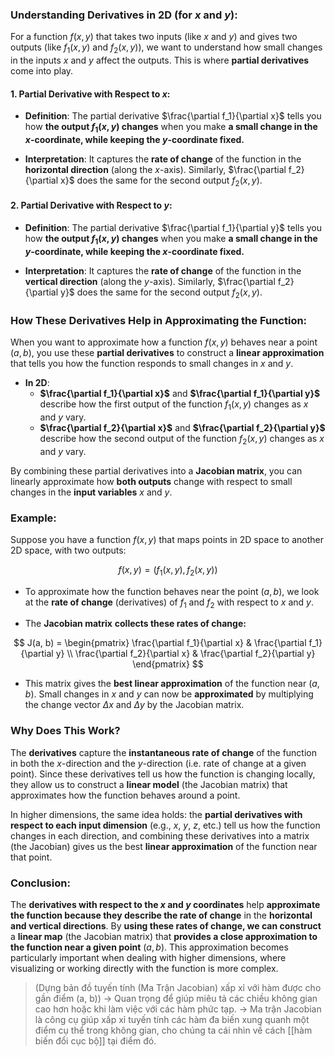 ### Understanding Derivatives in 2D (for $x$ and $y$):

For a function $f(x, y)$ that takes two inputs (like $x$ and $y$) and gives two outputs (like $f_1(x, y)$ and $f_2(x, y)$), we want to understand how small changes in the inputs $x$ and $y$ affect the outputs. This is where **partial derivatives** come into play.

#### 1. **Partial Derivative with Respect to $x$:**

- **Definition**: The partial derivative $\frac{\partial f_1}{\partial x}$ tells you how **the output $f_1(x, y)$ changes** when you make **a small change in the $x$-coordinate, while keeping the $y$-coordinate fixed.**
	
- **Interpretation**: It captures the **rate of change** of the function in the **horizontal direction** (along the $x$-axis). Similarly, $\frac{\partial f_2}{\partial x}$ does the same for the second output $f_2(x, y)$.

#### 2. **Partial Derivative with Respect to $y$:**

- **Definition**: The partial derivative $\frac{\partial f_1}{\partial y}$ tells you how **the output $f_1(x, y)$ changes** when you make **a small change in the $y$-coordinate, while keeping the $x$-coordinate fixed.**
	
- **Interpretation**: It captures the **rate of change** of the function in the **vertical direction** (along the $y$-axis). Similarly, $\frac{\partial f_2}{\partial y}$ does the same for the second output $f_2(x, y)$.

### How These Derivatives Help in Approximating the Function:

When you want to approximate how a function $f(x, y)$ behaves near a point $(a, b)$, you use these **partial derivatives** to construct a **linear approximation** that tells you how the function responds to small changes in $x$ and $y$.

- **In 2D**:
  - **$\frac{\partial f_1}{\partial x}$** and **$\frac{\partial f_1}{\partial y}$** describe how the first output of the function $f_1(x, y)$ changes as $x$ and $y$ vary.
  - **$\frac{\partial f_2}{\partial x}$** and **$\frac{\partial f_2}{\partial y}$** describe how the second output of the function $f_2(x, y)$ changes as $x$ and $y$ vary.

By combining these partial derivatives into a **Jacobian matrix**, you can linearly approximate how **both outputs** change with respect to small changes in the **input variables** $x$ and $y$.

### Example:
Suppose you have a function $f(x, y)$ that maps points in 2D space to another 2D space, with two outputs:

$$
f(x, y) = (f_1(x, y), f_2(x, y))
$$

- To approximate how the function behaves near the point $(a, b)$, we look at the **rate of change** (derivatives) of $f_1$ and $f_2$ with respect to $x$ and $y$.

- The **Jacobian matrix** **collects these rates of change:**

$$
J(a, b) = \begin{pmatrix} 
\frac{\partial f_1}{\partial x} & \frac{\partial f_1}{\partial y} \\
\frac{\partial f_2}{\partial x} & \frac{\partial f_2}{\partial y} 
\end{pmatrix}
$$

- This matrix gives the **best linear approximation** of the function near $(a, b)$. Small changes in $x$ and $y$ can now be **approximated** by multiplying the change vector $\Delta x$ and $\Delta y$ by the Jacobian matrix.


### Why Does This Work?

The **derivatives** capture the **instantaneous rate of change** of the function in both the $x$-direction and the $y$-direction (i.e. rate of change at a given point). Since these derivatives tell us how the function is changing locally, they allow us to construct a **linear model** (the Jacobian matrix) that approximates how the function behaves around a point. 

In higher dimensions, the same idea holds: the **partial derivatives with respect to each input dimension** (e.g., $x$, $y$, $z$, etc.) tell us how the function changes in each direction, and combining these derivatives into a matrix (the Jacobian) gives us the best **linear approximation** of the function near that point.

### Conclusion:

The **derivatives with respect to the $x$ and $y$ coordinates** help **approximate the function because they describe the rate of change** in the **horizontal and vertical directions**. By **using these rates of change, we can construct** a **linear map** (the Jacobian matrix) that **provides a close approximation to the function near a given point** $(a, b)$. This approximation becomes particularly important when dealing with higher dimensions, where visualizing or working directly with the function is more complex.

> (Dựng bản đồ tuyến tính (Ma Trận Jacobian) xấp xỉ với hàm được cho gần điểm (a, b))
> -> Quan trọng để giúp miêu tả các chiều không gian cao hơn hoặc khi làm việc với các hàm phức tạp. 
> -> Ma trận Jacobian là công cụ giúp xấp xỉ tuyến tính các hàm đa biến xung quanh một điểm cụ thể trong không gian, cho chúng ta cái nhìn về cách [[hàm biến đổi cục bộ]] tại điểm đó.


